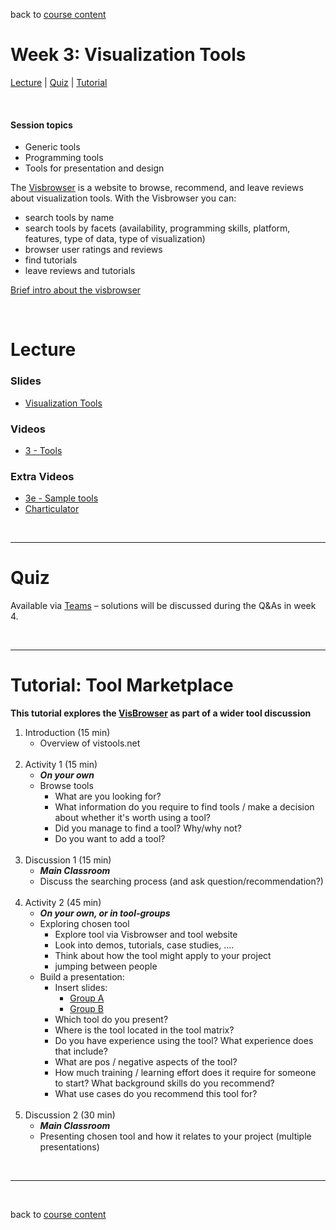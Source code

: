 back to [course content](index#course-organisation)


# Week 3: Visualization Tools

[Lecture](#lecture) | [Quiz](#quiz) | [Tutorial](#tutorial-tool-marketplace)
<p><br /></p>

#### Session topics

* Generic tools
* Programming tools
* Tools for presentation and design

The [Visbrowser](http://vistools.net) is a website to browse, recommend, and leave reviews about visualization tools. With the Visbrowser you can:
* search tools by name
* search tools by facets (availability, programming skills, platform, features, type of data, type of visualization)
* browser user ratings and reviews
* find tutorials
* leave reviews and tutorials  

[Brief intro about the visbrowser](https://drive.google.com/file/d/1JMqyXavO1fVcxWNuUD-nMreCjyx94bYZ/view?usp=sharing)
<p>&nbsp;</p>


# Lecture 

### Slides
* [Visualization Tools](files/3-Visualisation-Tools.pdf)  

### Videos
* [3 - Tools](https://youtube.com/playlist?list=PLk8hZQByYcuAmkvdoVZQVT5AWEG5JNFyd)

### Extra Videos
* [3e - Sample tools](https://youtube.com/playlist?list=PLk8hZQByYcuA3mY94jDQjK_ybRwtdnCVH)
* [Charticulator](https://charticulator.com/docs/video-tutorials.html)

<p>&nbsp;</p>

***

# Quiz
Available via [Teams](https://teams.microsoft.com/l/message/19:d2f073b5f4fc43469e7010916a839bbb@thread.tacv2/1653989167621?tenantId=2e9f06b0-1669-4589-8789-10a06934dc61&groupId=e9b0f008-fac6-4d08-8921-72e502acb356&parentMessageId=1653989167621&teamName=DataVis4Professionals%202022&channelName=Discussion%20-%20Assignments%20and%20Quizzes&createdTime=1653989167621) &ndash; solutions will be discussed during the Q&As in week 4.

<p>&nbsp;</p>

***

<a name = "tutorial-tool-marketplace"></a>
# Tutorial: Tool Marketplace 

__This tutorial explores the <a href="https://vistools.net">VisBrowser</a> as part of a wider tool discussion__

1. Introduction (15 min)
    * Overview of vistools.net
    <br/><br/>
1. Activity 1 (15 min)
    * ***On your own***
    * Browse tools
        - What are you looking for? 
        - What information do you require to find tools / make a decision about whether it's worth using a tool?
        - Did you manage to find a tool? Why/why not?
        - Do you want to add a tool?
    <br/><br/>
1. Discussion 1 (15 min)
    * ***Main Classroom***
    * Discuss the searching process (and ask question/recommendation?)
    <br/><br/>
1. Activity 2 (45 min)
    * ***On your own, or in tool-groups***
    * Exploring chosen tool
        - Explore tool via Visbrowser and tool website
        - Look into demos, tutorials, case studies, .... 
        - Think about how the tool might apply to your project
        - jumping between people
    * Build a presentation:
        - Insert slides:
            - [Group A](https://docs.google.com/presentation/d/14adKYYqGJ5HWXolvN406H10tuENMtJ0wvZtLxqx74Tk/edit?usp=sharing)
            - [Group B](https://docs.google.com/presentation/d/1vG69XvyqIYLRK-O3zdpgNTmOJ6lcmfuvLCVOVH49rF8/edit?usp=sharing)
        - Which tool do you present? 
        - Where is the tool located in the tool matrix?
        - Do you have experience using the tool? What experience does that include? 
        - What are pos / negative aspects of the tool? 
        - How much training / learning effort does it require for someone to start? What background skills do you recommend? 
        - What use cases do you recommend this tool for? 
    <br/><br/>
1. Discussion 2 (30 min)
    * ***Main Classroom***
    * Presenting chosen tool and how it relates to your project (multiple presentations)
        
<p>&nbsp;</p>

***

<p>&nbsp;</p>

back to [course content](index#course-organisation)


<!-- # Assignment

Select from existing or add a new tool to the <a href="https://vistools.net">VisBrowser</a>. Based on exploration or previous experience of this tool, and usage with your project data, submit a brief review of at least two tools.

* Identify up to 3 tools that meet all or a subset of the requirements for your project.
  * map your project requirements to visualisation options in your selected tools.
  * place each tool in a quadrant of the <i>Tool Marketplace Matrix</i> (download a copy as [png](files/tool_marketplace_matrix.png), [pdf](files/tool_marketplace_matrix.pdf) or [pptx](files/tool_marketplace_matrix.pptx). 
  * if you wish to, submit a review of your preferred tool in the <a href="https://vistools.net">VisBrowser</a> (add a new tool if necessary). 
  
* Update your challenge brief to reflect your choices.
* Submit a copy of your updated brief and your annotated tool matrix to Learn
* If you submitted a review to the tool browser include a copy with your assignment. Alternatively, submit as part of your assignment a brief review as you would submit online.

The submission link will be available from 12:00, 29th May. The [assessments page](assessment.md) provides more detail on submission requirements.      -->